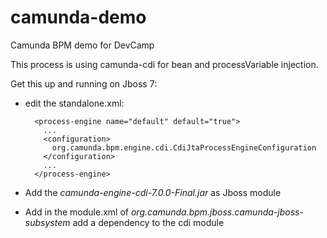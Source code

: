 camunda-demo
============

Camunda BPM demo for DevCamp

This process is using camunda-cdi for bean and processVariable injection.

Get this up and running on Jboss 7:

* edit the standalone.xml:


        <process-engine name="default" default="true">
          ...
          <configuration>
            org.camunda.bpm.engine.cdi.CdiJtaProcessEngineConfiguration
          </configuration>
          ...
        </process-engine>


* Add the _camunda-engine-cdi-7.0.0-Final.jar_ as Jboss module
* Add in the module.xml of  _org.camunda.bpm.jboss.camunda-jboss-subsystem_ add a dependency to the cdi module
